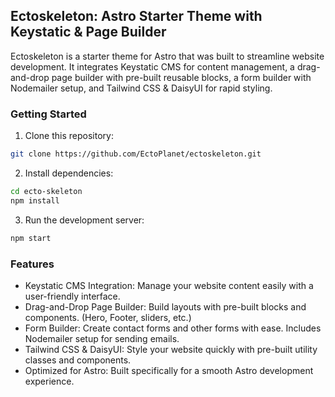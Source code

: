 ## Ectoskeleton: Astro Starter Theme with Keystatic & Page Builder

Ectoskeleton is a starter theme for Astro that was built to streamline website development. It integrates Keystatic CMS for content management, a drag-and-drop page builder with pre-built reusable blocks, a form builder with Nodemailer setup, and Tailwind CSS & DaisyUI for rapid styling.

### Getting Started

1. Clone this repository:

```sh 
git clone https://github.com/EctoPlanet/ectoskeleton.git
```

2. Install dependencies:
```sh
cd ecto-skeleton
npm install
```

3. Run the development server:
```sh
npm start
```

### Features

- Keystatic CMS Integration: Manage your website content easily with a user-friendly interface.
- Drag-and-Drop Page Builder: Build layouts with pre-built blocks and components. (Hero, Footer, sliders, etc.)
- Form Builder: Create contact forms and other forms with ease. Includes Nodemailer setup for sending emails.
- Tailwind CSS & DaisyUI: Style your website quickly with pre-built utility classes and components.
- Optimized for Astro: Built specifically for a smooth Astro development experience.

